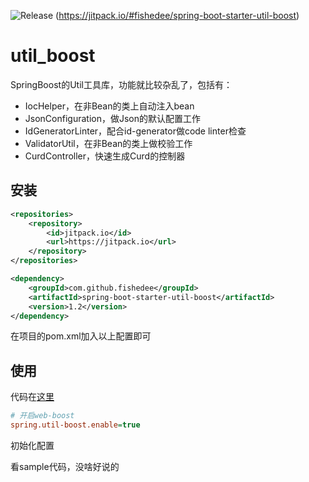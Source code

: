 ![Release](https://jitpack.io/v/fishedee/spring-boot-starter-util-boost.svg)
(https://jitpack.io/#fishedee/spring-boot-starter-util-boost)

# util_boost

SpringBoost的Util工具库，功能就比较杂乱了，包括有：

* IocHelper，在非Bean的类上自动注入bean
* JsonConfiguration，做Json的默认配置工作
* IdGeneratorLinter，配合id-generator做code linter检查
* ValidatorUtil，在非Bean的类上做校验工作
* CurdController，快速生成Curd的控制器

## 安装

```xml
<repositories>
    <repository>
        <id>jitpack.io</id>
        <url>https://jitpack.io</url>
    </repository>
</repositories>

<dependency>
    <groupId>com.github.fishedee</groupId>
    <artifactId>spring-boot-starter-util-boost</artifactId>
    <version>1.2</version>
</dependency>
```

在项目的pom.xml加入以上配置即可

## 使用

代码在[这里](https://github.com/fishedee/spring-boot-starter-util-boost/tree/master/spring-boot-starter-util-boost-sample)

```ini
# 开启web-boost
spring.util-boost.enable=true
```

初始化配置

看sample代码，没啥好说的
